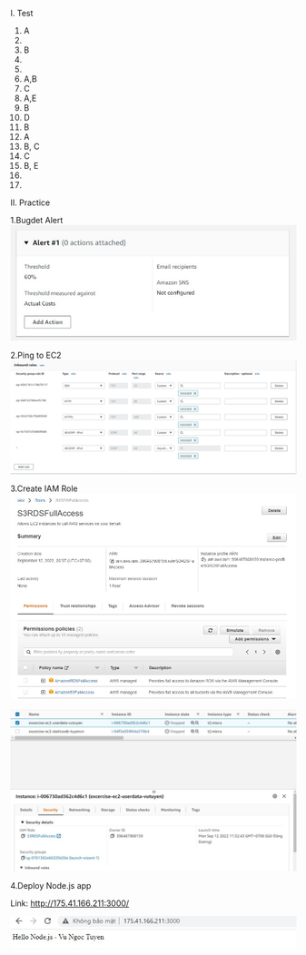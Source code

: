 I. Test

1. A
2.
3. B
4.
5.
6. A,B
7. C
8. A,E
9. B
10. D
11. B
12. A
13. B, C
14. C
15. B, E
16.
17.

II. Practice

1.Bugdet Alert
![Alt](BillingAlert.jpg)

2.Ping to EC2
![Alt](SecurityGroups.jpg)

3.Create IAM Role
![Alt](IAMRoleS3RDS.jpg)

![Alt](IAMRoleS3RDS_ec2.jpg)

4.Deploy Node.js app

Link: http://175.41.166.211:3000/

![Alt](NodejsEvident.jpg)
